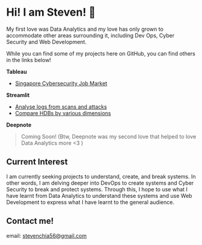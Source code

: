 # Hi! I am Steven! 👋

My first love was Data Analytics and my love has only grown to accommodate other areas surrounding it, including Dev Ops, Cyber Security and Web Development. 

While you can find some of my projects here on GitHub, you can find others in the links below!

**Tableau**
- [Singapore Cybersecurity Job Market](https://public.tableau.com/app/profile/steven.chia/viz/SingaporeCybersecurityJobMarket/SingaporeCybersecurityJobMarket)

**Streamlit**
- [Analyse logs from scans and attacks](https://share.streamlit.io/poimgs/soc_checker/sample/app/app.py)
- [Compare HDBs by various dimensions](https://share.streamlit.io/poimgs/perspectives-on-singapore-housing-prices/streamlit/streamlit_dashboard_2/streamlit_app.py)

**Deepnote**
> Coming Soon! (Btw, Deepnote was my second love that helped to love Data Analytics more <3 )

## Current Interest

I am currently seeking projects to understand, create, and break systems. 
In other words, I am delving deeper into DevOps to create systems and Cyber Security to break and protect systems. 
Through this, I hope to use what I have learnt from Data Analytics to understand these systems and use Web Development to express what I have learnt to the general audience.

## Contact me!

email: stevenchia56@gmail.com

